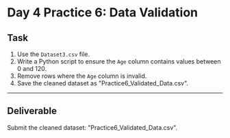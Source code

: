# Day 4 Practice 6: Data Validation

## Task
1. Use the `Dataset3.csv` file.
2. Write a Python script to ensure the `Age` column contains values between 0 and 120.
3. Remove rows where the `Age` column is invalid.
4. Save the cleaned dataset as "Practice6_Validated_Data.csv".

---

## Deliverable
Submit the cleaned dataset: "Practice6_Validated_Data.csv".